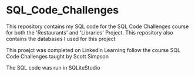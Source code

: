 # SQL_Code_Challenges

This repository contains my SQL code for the SQL Code Challenges course for both the 'Restaurants' and 'Libraries' Project. This repository also contains the databases I used for this project

This proejct was completed on LinkedIn Learning follow the course SQL Code Challenges taught by Scott Simpson

The SQL code was run in SQLiteStudio
